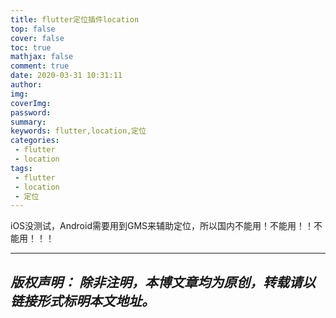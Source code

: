 ```yaml
---
title: flutter定位插件location
top: false
cover: false
toc: true
mathjax: false
comment: true
date: 2020-03-31 10:31:11
author:
img:
coverImg:
password:
summary:
keywords: flutter,location,定位
categories:
 - flutter
 - location
tags:
 - flutter
 - location
 - 定位
---
```


iOS没测试，Android需要用到GMS来辅助定位，所以国内不能用！不能用！！不能用！！！

---
*版权声明：*
*除非注明，本博文章均为原创，转载请以链接形式标明本文地址。*
---